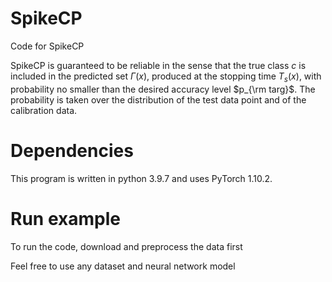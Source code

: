# SpikeCP

Code for SpikeCP

SpikeCP is guaranteed to be reliable in the sense that the true class $c$ is included in the predicted set $\Gamma(x)$, produced at the stopping time $T_s(x)$, with probability no smaller than the desired accuracy level  $p_{\rm targ}$. The probability is taken over the distribution of the test data point and of the calibration data. 

# Dependencies

This program is written in python 3.9.7 and uses PyTorch 1.10.2.

# Run example

To run the code, download and preprocess the data first

Feel free to use any dataset and neural network model


